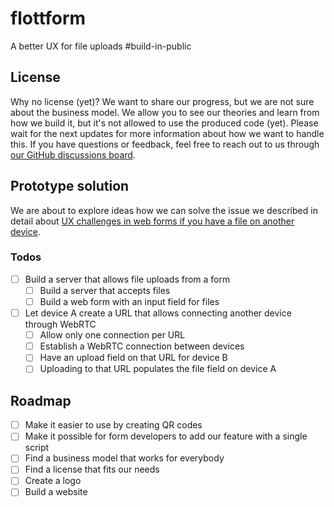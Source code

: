 # flottform

A better UX for file uploads #build-in-public

## License

Why no license (yet)? We want to share our progress, but we are not sure about the business model. We allow you to see our theories and learn from how we build it, but it's not allowed to use the produced code (yet). Please wait for the next updates for more information about how we want to handle this. If you have questions or feedback, feel free to reach out to us through [our GitHub discussions board](https://github.com/compose-us/build-in-public/discussions/categories/general-feedback).

## Prototype solution

We are about to explore ideas how we can solve the issue we described in detail about [UX challenges in web forms if you have a file on another device](https://github.com/compose-us/build-in-public/tree/main/updates/2023-10-23%20Defining%20our%20mission%20-%20Improve%20Web%20Form%20File%20Uploads).

### Todos

- [ ] Build a server that allows file uploads from a form
  - [ ] Build a server that accepts files
  - [ ] Build a web form with an input field for files
- [ ] Let device A create a URL that allows connecting another device through WebRTC
  - [ ] Allow only one connection per URL
  - [ ] Establish a WebRTC connection between devices
  - [ ] Have an upload field on that URL for device B
  - [ ] Uploading to that URL populates the file field on device A

## Roadmap

- [ ] Make it easier to use by creating QR codes
- [ ] Make it possible for form developers to add our feature with a single script
- [ ] Find a business model that works for everybody
- [ ] Find a license that fits our needs
- [ ] Create a logo
- [ ] Build a website
